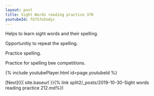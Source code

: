 ```yaml
---
layout: post
title: Sight Words reading practice 370
youtubeId: fG7S7o5ndyc
---
```

 
 
Helps to learn sight words and their spelling.

Opportunitiy to repeat the spelling. 

Practice spelling. 
 
Practice for spelling bee competitions. 
 
{% include youtubePlayer.html id=page.youtubeId %}
 
 

[Next]({{ site.baseurl }}{% link  split2/_posts/2019-10-30-Sight words reading practice 212.md%})
 
